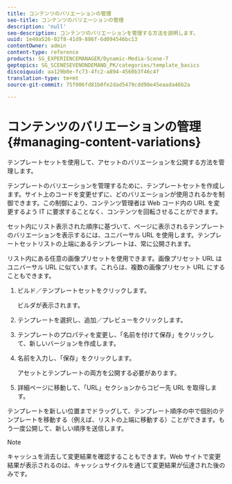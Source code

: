 ```yaml
---
title: コンテンツのバリエーションの管理
seo-title: コンテンツのバリエーションの管理
description: 'null'
seo-description: コンテンツのバリエーションを管理する方法を説明します。
uuid: 1e40a526-02f8-41d9-886f-6d094546bc13
contentOwner: admin
content-type: reference
products: SG_EXPERIENCEMANAGER/Dynamic-Media-Scene-7
geptopics: SG_SCENESEVENONDEMAND_PK/categories/template_basics
discoiquuid: aa129b0e-fc73-4fc2-a894-4560b3f46c4f
translation-type: tm+mt
source-git-commit: 75f006fd81b0fe2dad5479cdd98e45eaada46b2a

---
```



# コンテンツのバリエーションの管理{#managing-content-variations}

テンプレートセットを使用して、アセットのバリエーションを公開する方法を管理します。

テンプレートのバリエーションを管理するために、テンプレートセットを作成します。サイト上のコードを変更せずに、どのバリエーションが使用されるかを制御できます。この制御により、コンテンツ管理者は Web コード内の URL を変更するよう IT に要求することなく、コンテンツを回転させることができます。

セット内にリスト表示された順序に基づいて、ページに表示されるテンプレートのバリエーションを表示するには、ユニバーサル URL を使用します。テンプレートセットリストの上端にあるテンプレートは、常に公開されます。

リスト内にある任意の画像プリセットを使用できます。画像プリセット URL はユニバーサル URL に似ています。これらは、複数の画像プリセット URL にすることもできます。

1. ビルド／テンプレートセットをクリックします。

   ビルダが表示されます。

1. テンプレートを選択し、追加／プレビューをクリックします。
1. テンプレートのプロパティを変更し、「名前を付けて保存」をクリックして、新しいバージョンを作成します。
1. 名前を入力し、「保存」をクリックします。

   アセットとテンプレートの両方を公開する必要があります。

1. 詳細ページに移動して、「URL」セクションからコピー先 URL を取得します。

テンプレートを新しい位置までドラッグして、テンプレート順序の中で個別のテンプレートを移動する（例えば、リストの上端に移動する）ことができます。もう一度公開して、新しい順序を送信します。

>[!NOTE]
>
>キャッシュを消去して変更結果を確認することもできます。Web サイトで変更結果が表示されるのは、キャッシュサイクルを通じて変更結果が伝達された後のみです。

